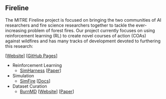 ## Fireline

The MITRE Fireline project is focused on bringing the two communities of AI researchers and fire science researchers together to tackle the ever-increasing problem of forest fires. Our project currently focuses on using reinforcement learning (RL) to create novel courses of action (COAs) against wildfires and has many tracks of development devoted to furthering this research:

[[Website](https://fireline.mitre.org)] [[GitHub Pages](https://mitrefireline.github.io)]

* Reinforcement Learning
  - [SimHarness](https://github.com/mitrefireline/simharness) [[Paper](https://arxiv.org/pdf/2311.15925.pdf)]
* Simulation
  - [SimFire](https://github.com/mitrefireline/simfire) [[Docs](https://mitrefireline.github.io/simfire)]
* Dataset Curation
  - [BurnMD](https://github.com/mitrefireline/burnmd) [[Website](https://fireline.mitre.org/burnmd)] [[Paper](https://www.climatechange.ai/papers/iclr2023/19)]
